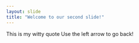 ```yaml
---
layout: slide
title: "Welcome to our second slide!"
---
```

This is my witty quote
Use the left arrow to go back!
